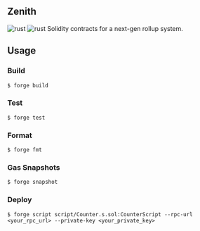 ## Zenith

![rust](https://github.com/init4tech/zenith/actions/workflows/test.yml/badge.svg) ![rust](https://github.com/init4tech/zenith/actions/workflows/cd.yml/badge.svg)
Solidity contracts for a next-gen rollup system.

## Usage

### Build

```shell
$ forge build
```

### Test

```shell
$ forge test
```

### Format

```shell
$ forge fmt
```

### Gas Snapshots

```shell
$ forge snapshot
```

### Deploy

```shell
$ forge script script/Counter.s.sol:CounterScript --rpc-url <your_rpc_url> --private-key <your_private_key>
```